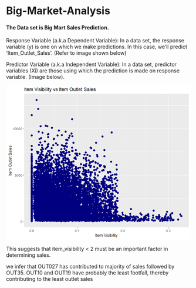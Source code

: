 # Big-Market-Analysis
#### The Data set is Big Mart Sales Prediction.
Response Variable (a.k.a Dependent Variable): In a data set, the response variable (y) is one on which we make predictions. In this case, we’ll predict ‘Item_Outlet_Sales’. (Refer to image shown below)

Predictor Variable (a.k.a Independent Variable): In a data set, predictor variables (Xi) are those using which the prediction is made on response variable. (Image below).

![alt text](https://github.com/muthu1698/Big-Market-Analysis/blob/main/Rplot01.png)

This suggests that item_visibility < 2 must be an important factor in determining sales.


 we infer that OUT027 has contributed to majority of sales followed by OUT35. OUT10 and OUT19 have probably the least footfall, thereby contributing to the least outlet sales
